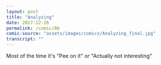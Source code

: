 ```yaml
---
layout: post
title: "Analyzing"
date: 2017-12-26
permalink: /comic/86
comic-source: "assets/images/comics/Analyzing_final.jpg"
transcript: ""
---
```


Most of the time it's "Pee on it" or "Actually not interesting"
